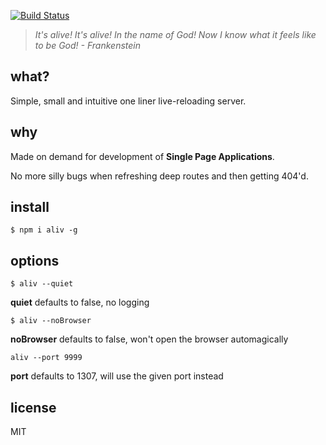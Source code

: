 [![Build Status](https://travis-ci.org/ericmdantas/aliv.svg?branch=master)](https://travis-ci.org/ericmdantas/aliv)

> *It's alive! It's alive! In the name of God! Now I know what it feels like to be God! - Frankenstein*

## what?

Simple, small and intuitive one liner live-reloading server.

## why

Made on demand for development of **Single Page Applications**. 

No more silly bugs when refreshing deep routes and then getting 404'd.

## install 

```shell
$ npm i aliv -g
```

## options


```shell
$ aliv --quiet
``` 
**quiet** defaults to false, no logging


```shell
$ aliv --noBrowser
```
**noBrowser** defaults to false, won't open the browser automagically


```
aliv --port 9999
```
**port** defaults to 1307, will use the given port instead

## license

MIT
